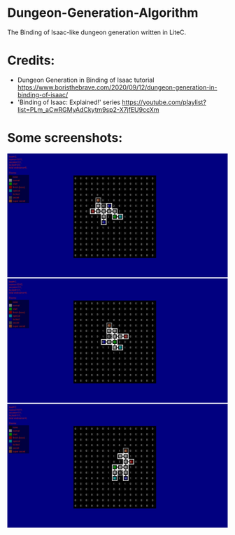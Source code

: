 # Dungeon-Generation-Algorithm
The Binding of Isaac-like dungeon generation written in LiteC.

# Credits:
* Dungeon Generation in Binding of Isaac tutorial 
https://www.boristhebrave.com/2020/09/12/dungeon-generation-in-binding-of-isaac/
* 'Binding of Isaac: Explained!' series
https://youtube.com/playlist?list=PLm_aCwRGMyAdCkytm9sp2-X7jfEU9ccXm

# Some screenshots:
![Alt text](https://github.com/3RUN/Dungeon-Generation-Algorithm/blob/main/screenshots/shot_0.jpg?raw=true "Zero.")
![Alt text](https://github.com/3RUN/Dungeon-Generation-Algorithm/blob/main/screenshots/shot_1.jpg?raw=true "One.")
![Alt text](https://github.com/3RUN/Dungeon-Generation-Algorithm/blob/main/screenshots/shot_2.jpg?raw=true "Two.")
